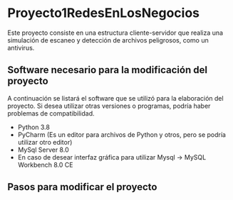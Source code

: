 # Proyecto1RedesEnLosNegocios

Este proyecto consiste en una estructura cliente-servidor que realiza una simulación de escaneo y detección de archivos peligrosos, como un antivirus.

## Software necesario para la modificación del proyecto

A continuación se listará el software que se utilizó para la elaboración del proyecto. Si desea utilizar otras versiones o programas, podría haber problemas de compatibilidad.

* Python 3.8
* PyCharm (Es un editor para archivos de Python y otros, pero se podría utilizar otro editor)
* MySql Server 8.0
* En caso de desear interfaz gráfica para utilizar Mysql -> MySQL Workbench 8.0 CE

## Pasos para modificar el proyecto

